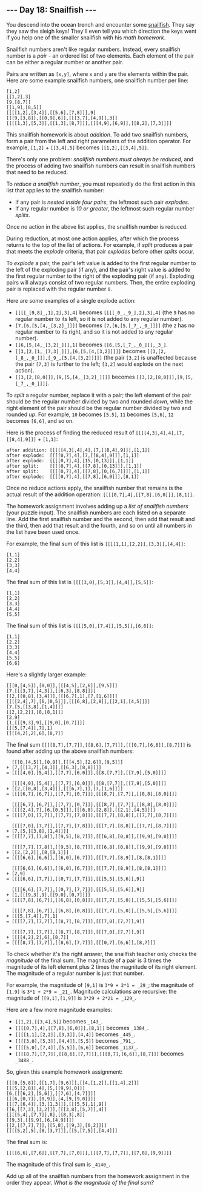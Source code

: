 \--- Day 18: Snailfish ---
--------------------------

You descend into the ocean trench and encounter some [snailfish](https://en.wikipedia.org/wiki/Snailfish). They say they saw the sleigh keys! They'll even tell you which direction the keys went if you help one of the smaller snailfish with his _math homework_.

Snailfish numbers aren't like regular numbers. Instead, every snailfish number is a _pair_ - an ordered list of two elements. Each element of the pair can be either a regular number or another pair.

Pairs are written as `[x,y]`, where `x` and `y` are the elements within the pair. Here are some example snailfish numbers, one snailfish number per line:

    [1,2]
    [[1,2],3]
    [9,[8,7]]
    [[1,9],[8,5]]
    [[[[1,2],[3,4]],[[5,6],[7,8]]],9]
    [[[9,[3,8]],[[0,9],6]],[[[3,7],[4,9]],3]]
    [[[[1,3],[5,3]],[[1,3],[8,7]]],[[[4,9],[6,9]],[[8,2],[7,3]]]]
    

This snailfish homework is about _addition_. To add two snailfish numbers, form a pair from the left and right parameters of the addition operator. For example, `[1,2]` + `[[3,4],5]` becomes `[[1,2],[[3,4],5]]`.

There's only one problem: _snailfish numbers must always be reduced_, and the process of adding two snailfish numbers can result in snailfish numbers that need to be reduced.

To _reduce a snailfish number_, you must repeatedly do the first action in this list that applies to the snailfish number:

*   If any pair is _nested inside four pairs_, the leftmost such pair _explodes_.
*   If any regular number is _10 or greater_, the leftmost such regular number _splits_.

Once no action in the above list applies, the snailfish number is reduced.

During reduction, at most one action applies, after which the process returns to the top of the list of actions. For example, if _split_ produces a pair that meets the _explode_ criteria, that pair _explodes_ before other _splits_ occur.

To _explode_ a pair, the pair's left value is added to the first regular number to the left of the exploding pair (if any), and the pair's right value is added to the first regular number to the right of the exploding pair (if any). Exploding pairs will always consist of two regular numbers. Then, the entire exploding pair is replaced with the regular number `0`.

Here are some examples of a single explode action:

*   `[[[[_[9,8]_,1],2],3],4]` becomes `[[[[_0_,_9_],2],3],4]` (the `9` has no regular number to its left, so it is not added to any regular number).
*   `[7,[6,[5,[4,_[3,2]_]]]]` becomes `[7,[6,[5,[_7_,_0_]]]]` (the `2` has no regular number to its right, and so it is not added to any regular number).
*   `[[6,[5,[4,_[3,2]_]]],1]` becomes `[[6,[5,[_7_,_0_]]],_3_]`.
*   `[[3,[2,[1,_[7,3]_]]],[6,[5,[4,[3,2]]]]]` becomes `[[3,[2,[_8_,_0_]]],[_9_,[5,[4,[3,2]]]]]` (the pair `[3,2]` is unaffected because the pair `[7,3]` is further to the left; `[3,2]` would explode on the next action).
*   `[[3,[2,[8,0]]],[9,[5,[4,_[3,2]_]]]]` becomes `[[3,[2,[8,0]]],[9,[5,[_7_,_0_]]]]`.

To _split_ a regular number, replace it with a pair; the left element of the pair should be the regular number divided by two and rounded _down_, while the right element of the pair should be the regular number divided by two and rounded _up_. For example, `10` becomes `[5,5]`, `11` becomes `[5,6]`, `12` becomes `[6,6]`, and so on.

Here is the process of finding the reduced result of `[[[[4,3],4],4],[7,[[8,4],9]]]` + `[1,1]`:

    after addition: [[[[[4,3],4],4],[7,[[8,4],9]]],[1,1]]
    after explode:  [[[[0,7],4],[7,[[8,4],9]]],[1,1]]
    after explode:  [[[[0,7],4],[15,[0,13]]],[1,1]]
    after split:    [[[[0,7],4],[[7,8],[0,13]]],[1,1]]
    after split:    [[[[0,7],4],[[7,8],[0,[6,7]]]],[1,1]]
    after explode:  [[[[0,7],4],[[7,8],[6,0]]],[8,1]]
    

Once no reduce actions apply, the snailfish number that remains is the actual result of the addition operation: `[[[[0,7],4],[[7,8],[6,0]]],[8,1]]`.

The homework assignment involves adding up a _list of snailfish numbers_ (your puzzle input). The snailfish numbers are each listed on a separate line. Add the first snailfish number and the second, then add that result and the third, then add that result and the fourth, and so on until all numbers in the list have been used once.

For example, the final sum of this list is `[[[[1,1],[2,2]],[3,3]],[4,4]]`:

    [1,1]
    [2,2]
    [3,3]
    [4,4]
    

The final sum of this list is `[[[[3,0],[5,3]],[4,4]],[5,5]]`:

    [1,1]
    [2,2]
    [3,3]
    [4,4]
    [5,5]
    

The final sum of this list is `[[[[5,0],[7,4]],[5,5]],[6,6]]`:

    [1,1]
    [2,2]
    [3,3]
    [4,4]
    [5,5]
    [6,6]
    

Here's a slightly larger example:

    [[[0,[4,5]],[0,0]],[[[4,5],[2,6]],[9,5]]]
    [7,[[[3,7],[4,3]],[[6,3],[8,8]]]]
    [[2,[[0,8],[3,4]]],[[[6,7],1],[7,[1,6]]]]
    [[[[2,4],7],[6,[0,5]]],[[[6,8],[2,8]],[[2,1],[4,5]]]]
    [7,[5,[[3,8],[1,4]]]]
    [[2,[2,2]],[8,[8,1]]]
    [2,9]
    [1,[[[9,3],9],[[9,0],[0,7]]]]
    [[[5,[7,4]],7],1]
    [[[[4,2],2],6],[8,7]]
    

The final sum `[[[[8,7],[7,7]],[[8,6],[7,7]]],[[[0,7],[6,6]],[8,7]]]` is found after adding up the above snailfish numbers:

      [[[0,[4,5]],[0,0]],[[[4,5],[2,6]],[9,5]]]
    + [7,[[[3,7],[4,3]],[[6,3],[8,8]]]]
    = [[[[4,0],[5,4]],[[7,7],[6,0]]],[[8,[7,7]],[[7,9],[5,0]]]]
    
      [[[[4,0],[5,4]],[[7,7],[6,0]]],[[8,[7,7]],[[7,9],[5,0]]]]
    + [[2,[[0,8],[3,4]]],[[[6,7],1],[7,[1,6]]]]
    = [[[[6,7],[6,7]],[[7,7],[0,7]]],[[[8,7],[7,7]],[[8,8],[8,0]]]]
    
      [[[[6,7],[6,7]],[[7,7],[0,7]]],[[[8,7],[7,7]],[[8,8],[8,0]]]]
    + [[[[2,4],7],[6,[0,5]]],[[[6,8],[2,8]],[[2,1],[4,5]]]]
    = [[[[7,0],[7,7]],[[7,7],[7,8]]],[[[7,7],[8,8]],[[7,7],[8,7]]]]
    
      [[[[7,0],[7,7]],[[7,7],[7,8]]],[[[7,7],[8,8]],[[7,7],[8,7]]]]
    + [7,[5,[[3,8],[1,4]]]]
    = [[[[7,7],[7,8]],[[9,5],[8,7]]],[[[6,8],[0,8]],[[9,9],[9,0]]]]
    
      [[[[7,7],[7,8]],[[9,5],[8,7]]],[[[6,8],[0,8]],[[9,9],[9,0]]]]
    + [[2,[2,2]],[8,[8,1]]]
    = [[[[6,6],[6,6]],[[6,0],[6,7]]],[[[7,7],[8,9]],[8,[8,1]]]]
    
      [[[[6,6],[6,6]],[[6,0],[6,7]]],[[[7,7],[8,9]],[8,[8,1]]]]
    + [2,9]
    = [[[[6,6],[7,7]],[[0,7],[7,7]]],[[[5,5],[5,6]],9]]
    
      [[[[6,6],[7,7]],[[0,7],[7,7]]],[[[5,5],[5,6]],9]]
    + [1,[[[9,3],9],[[9,0],[0,7]]]]
    = [[[[7,8],[6,7]],[[6,8],[0,8]]],[[[7,7],[5,0]],[[5,5],[5,6]]]]
    
      [[[[7,8],[6,7]],[[6,8],[0,8]]],[[[7,7],[5,0]],[[5,5],[5,6]]]]
    + [[[5,[7,4]],7],1]
    = [[[[7,7],[7,7]],[[8,7],[8,7]]],[[[7,0],[7,7]],9]]
    
      [[[[7,7],[7,7]],[[8,7],[8,7]]],[[[7,0],[7,7]],9]]
    + [[[[4,2],2],6],[8,7]]
    = [[[[8,7],[7,7]],[[8,6],[7,7]]],[[[0,7],[6,6]],[8,7]]]
    

To check whether it's the right answer, the snailfish teacher only checks the _magnitude_ of the final sum. The magnitude of a pair is 3 times the magnitude of its left element plus 2 times the magnitude of its right element. The magnitude of a regular number is just that number.

For example, the magnitude of `[9,1]` is `3*9 + 2*1 = _29_`; the magnitude of `[1,9]` is `3*1 + 2*9 = _21_`. Magnitude calculations are recursive: the magnitude of `[[9,1],[1,9]]` is `3*29 + 2*21 = _129_`.

Here are a few more magnitude examples:

*   `[[1,2],[[3,4],5]]` becomes `_143_`.
*   `[[[[0,7],4],[[7,8],[6,0]]],[8,1]]` becomes `_1384_`.
*   `[[[[1,1],[2,2]],[3,3]],[4,4]]` becomes `_445_`.
*   `[[[[3,0],[5,3]],[4,4]],[5,5]]` becomes `_791_`.
*   `[[[[5,0],[7,4]],[5,5]],[6,6]]` becomes `_1137_`.
*   `[[[[8,7],[7,7]],[[8,6],[7,7]]],[[[0,7],[6,6]],[8,7]]]` becomes `_3488_`.

So, given this example homework assignment:

    [[[0,[5,8]],[[1,7],[9,6]]],[[4,[1,2]],[[1,4],2]]]
    [[[5,[2,8]],4],[5,[[9,9],0]]]
    [6,[[[6,2],[5,6]],[[7,6],[4,7]]]]
    [[[6,[0,7]],[0,9]],[4,[9,[9,0]]]]
    [[[7,[6,4]],[3,[1,3]]],[[[5,5],1],9]]
    [[6,[[7,3],[3,2]]],[[[3,8],[5,7]],4]]
    [[[[5,4],[7,7]],8],[[8,3],8]]
    [[9,3],[[9,9],[6,[4,9]]]]
    [[2,[[7,7],7]],[[5,8],[[9,3],[0,2]]]]
    [[[[5,2],5],[8,[3,7]]],[[5,[7,5]],[4,4]]]
    

The final sum is:

    [[[[6,6],[7,6]],[[7,7],[7,0]]],[[[7,7],[7,7]],[[7,8],[9,9]]]]

The magnitude of this final sum is `_4140_`.

Add up all of the snailfish numbers from the homework assignment in the order they appear. _What is the magnitude of the final sum?_